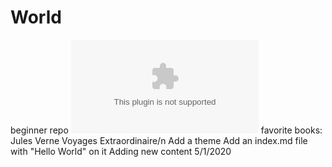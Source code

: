 # World
beginner repo
![headshot](mt_source.xlsx)
favorite books: 
Jules Verne Voyages Extraordinaire/n
Add a theme
Add an index.md file with "Hello World" on it
Adding new content 5/1/2020
